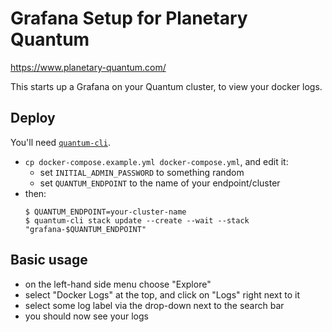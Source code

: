# Grafana Setup for Planetary Quantum

https://www.planetary-quantum.com/

This starts up a Grafana on your Quantum cluster, to view your docker logs.

## Deploy

You'll need [`quantum-cli`](https://cli.planetary-quantum.com/).

* `cp docker-compose.example.yml docker-compose.yml`, and edit it:
    * set `INITIAL_ADMIN_PASSWORD` to something random
    * set `QUANTUM_ENDPOINT` to the name of your endpoint/cluster
* then:
    ```
    $ QUANTUM_ENDPOINT=your-cluster-name
    $ quantum-cli stack update --create --wait --stack "grafana-$QUANTUM_ENDPOINT"
    ```

## Basic usage

* on the left-hand side menu choose "Explore"
* select "Docker Logs" at the top, and click on "Logs" right next to it
* select some log label via the drop-down next to the search bar
* you should now see your logs
